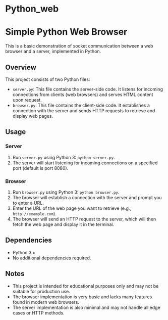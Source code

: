 # Python_web


# Simple Python Web Browser

This is a basic demonstration of socket communication between a web browser and a server, implemented in Python.

## Overview

This project consists of two Python files:

- `server.py`: This file contains the server-side code. It listens for incoming connections from clients (web browsers) and serves HTML content upon request.
- `browser.py`: This file contains the client-side code. It establishes a connection with the server and sends HTTP requests to retrieve and display web pages.

## Usage

### Server

1. Run `server.py` using Python 3: `python server.py`.
2. The server will start listening for incoming connections on a specified port (default is port 8080).

### Browser

1. Run `browser.py` using Python 3: `python browser.py`.
2. The browser will establish a connection with the server and prompt you to enter a URL.
3. Enter the URL of the web page you want to retrieve (e.g., `http://example.com`).
4. The browser will send an HTTP request to the server, which will then fetch the web page and display it in the terminal.

## Dependencies

- Python 3.x
- No additional dependencies required.

## Notes

- This project is intended for educational purposes only and may not be suitable for production use.
- The browser implementation is very basic and lacks many features found in modern web browsers.
- The server implementation is also minimal and may not handle all edge cases or HTTP methods.
